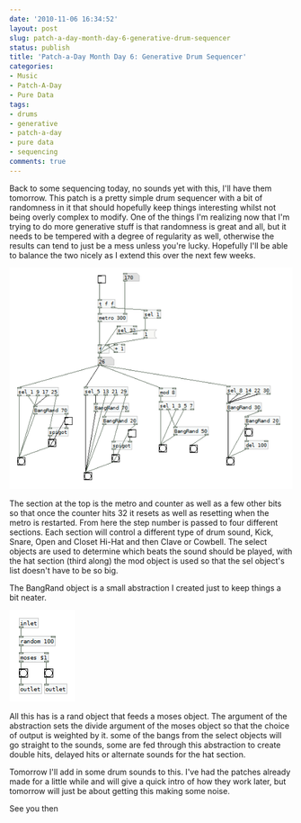 ```yaml
---
date: '2010-11-06 16:34:52'
layout: post
slug: patch-a-day-month-day-6-generative-drum-sequencer
status: publish
title: 'Patch-a-Day Month Day 6: Generative Drum Sequencer'
categories:
- Music
- Patch-A-Day
- Pure Data
tags:
- drums
- generative
- patch-a-day
- pure data
- sequencing
comments: true
---
```


Back to some sequencing today, no sounds yet with this, I'll have them tomorrow. This patch is a pretty simple drum sequencer with a bit of randomness in it that should hopefully keep things interesting whilst not being overly complex to modify. One of the things I'm realizing now that I'm trying to do more generative stuff is that randomness is great and all, but it needs to be tempered with a degree of regularity as well, otherwise the results can tend to just be a mess unless you're lucky. Hopefully I'll be able to balance the two nicely as I extend this over the next few weeks.



![Generative Sequencer](/a/2010-11-06-patch-a-day-month-day-6-generative-drum-sequencer/06-GenerativeSequencer.png)

The section at the top is the metro and counter as well as a few other bits so that once the counter hits 32 it resets as well as resetting when the metro is restarted. From here the step number is passed to four different sections. Each section will control a different type of drum sound, Kick, Snare, Open and Closet Hi-Hat and then Clave or Cowbell. The select objects are used to determine which beats the sound should be played, with the hat section (third along) the mod object is used so that the sel object's list doesn't have to be so big.

The BangRand object is a small abstraction I created just to keep things a bit neater.

![Bang Rand Abstraction](/a/2010-11-06-patch-a-day-month-day-6-generative-drum-sequencer/BangRand.png)

All this has is a rand object that feeds a moses object. The argument of the abstraction sets the divide argument of the moses object so that the choice of output is weighted by it. some of the bangs from the select objects will go straight to the sounds, some are fed through this abstraction to create double hits, delayed hits or alternate sounds for the hat section.

Tomorrow I'll add in some drum sounds to this. I've had the patches already made for a little while and will give a quick intro of how they work later, but tomorrow will just be about getting this making some noise.

See you then
